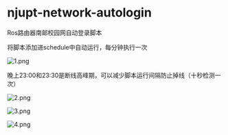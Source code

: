 # njupt-network-autologin
Ros路由器南邮校园网自动登录脚本

将脚本添加进schedule中自动运行，每分钟执行一次

![1.png](https://s2.loli.net/2022/06/10/jGmYluOhpDeUqCv.png)

晚上23:00和23:30是断线高峰期，可以减少脚本运行间隔防止掉线（十秒检测一次）

![2.png](https://s2.loli.net/2022/06/10/s8KaBOq53rcIfZw.png)

![3.png](https://s2.loli.net/2022/06/10/qxDjZytb4MYNimH.png)

![4.png](https://s2.loli.net/2022/06/10/Qc8aMvxFkGj45sJ.png)
